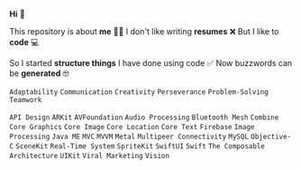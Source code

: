 **Hi** 👋

This repository is about **me** 👨‍🔧 I don't like writing **resumes** ❌ But I like to **code** 💻

So I started **structure things** I have done using code ✅ Now buzzwords can be **generated** 🤓

`Adaptability` `Communication` `Creativity` `Perseverance` `Problem-Solving` `Teamwork`

`API Design` `ARKit` `AVFoundation` `Audio Processing` `Bluetooth Mesh` `Combine` `Core Graphics` `Core Image` `Core Location` `Core Text` `Firebase` `Image Processing` `Java ME` `MVC` `MVVM` `Metal` `Multipeer Connectivity` `MySQL` `Objective-C` `SceneKit` `Real-Time System` `SpriteKit` `SwiftUI` `Swift` `The Composable Architecture` `UIKit` `Viral Marketing` `Vision`
